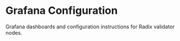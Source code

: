 # Grafana Configuration
Grafana dashboards and configuration instructions for Radix validator nodes.
